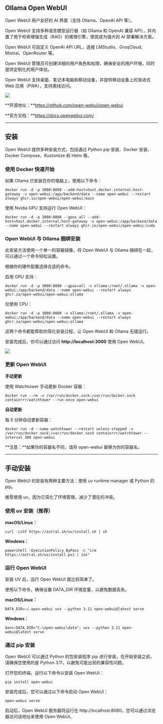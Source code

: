 ## Ollama Open WebUI

Open WebUI 用户友好的 AI 界面（支持 Ollama、OpenAI API 等）。

Open WebUI 支持多种语言模型运行器（如 Ollama 和 OpenAI 兼容 API），并内置了用于检索增强生成（RAG）的推理引擎，使其成为强大的 AI 部署解决方案。

Open WebUI 可自定义 OpenAI API URL，连接 LMStudio、GroqCloud、Mistral、OpenRouter 等。

Open WebUI 管理员可创建详细的用户角色和权限，确保安全的用户环境，同时提供定制化的用户体验。

Open WebUI 支持桌面、笔记本电脑和移动设备，并提供移动设备上的渐进式 Web 应用（PWA），支持离线访问。

![](https://www.runoob.com/wp-content/uploads/2025/02/How-to-use-Open-Web-UI-with-Ollama.webp)

**开源地址：**https://github.com/open-webui/open-webui

**官方文档：**https://docs.openwebui.com/

* * *

## 安装

Open WebUI 提供多种安装方式，包括通过 Python pip 安装、Docker 安装、Docker Compose、Kustomize 和 Helm 等。

### 使用 Docker 快速开始

如果 Ollama 已安装在你的电脑上，使用以下命令：

```
docker run -d -p 3000:8080 --add-host=host.docker.internal:host-gateway -v open-webui:/app/backend/data --name open-webui --restart always ghcr.io/open-webui/open-webui:main
```

使用 Nvidia GPU 支持运行 Open WebUI：

```
docker run -d -p 3000:8080 --gpus all --add-host=host.docker.internal:host-gateway -v open-webui:/app/backend/data --name open-webui --restart always ghcr.io/open-webui/open-webui:cuda
```

### Open WebUI 与 Ollama 捆绑安装

此安装方法使用一个单一的容器镜像，将 Open WebUI 与 Ollama 捆绑在一起，可以通过一个命令轻松设置。

根据你的硬件配置选择合适的命令。

启用 GPU 支持：

```
docker run -d -p 3000:8080 --gpus=all -v ollama:/root/.ollama -v open-webui:/app/backend/data --name open-webui --restart always ghcr.io/open-webui/open-webui:ollama
```

仅使用 CPU：

```
docker run -d -p 3000:8080 -v ollama:/root/.ollama -v open-webui:/app/backend/data --name open-webui --restart always ghcr.io/open-webui/open-webui:ollama
```

这两个命令都能帮助你简化安装过程，让 Open WebUI 和 Ollama 无缝运行。

安装完成后，你可以通过访问 **http://localhost:3000** 使用 Open WebUI。

![](https://www.runoob.com/wp-content/uploads/2025/02/select-a-model.png)

### 更新 Open WebUI

**手动更新**

使用 Watchtower 手动更新 Docker 容器：

```
docker run --rm -v /var/run/docker.sock:/var/run/docker.sock containrrr/watchtower --run-once open-webui
```

**自动更新**

每 5 分钟自动更新容器：

```
docker run -d --name watchtower --restart unless-stopped -v /var/run/docker.sock:/var/run/docker.sock containrrr/watchtower --interval 300 open-webui
```

**注意：**如果你的容器名不同，请将 open-webui 替换为你的容器名。

* * *

## 手动安装

Open WebUI 的安装有两种主要方法：使用 uv runtime manager 或 Python 的 pip。

推荐使用 uv，因为它简化了环境管理，减少了潜在的冲突。

### 使用 uv 安装（推荐）

**macOS/Linux：**

```
curl -LsSf https://astral.sh/uv/install.sh | sh
```

**Windows：**

```
powershell -ExecutionPolicy ByPass -c "irm https://astral.sh/uv/install.ps1 | iex"
```

### 运行 Open WebUI

安装 UV 后，运行 Open WebUI 就比较简单了。

使用以下命令，确保设置 DATA\_DIR 环境变量，以避免数据丢失。

**macOS/Linux：**

```
DATA_DIR=~/.open-webui uvx --python 3.11 open-webui@latest serve
```

**Windows：**

```
$env:DATA_DIR="C:\open-webui\data"; uvx --python 3.11 open-webui@latest serve
```

### 通过 pip 安装

Open WebUI 可以通过 Python 的包安装程序 pip 进行安装，在开始安装之前，请确保您使用的是 Python 3.11，以避免可能出现的兼容性问题。

打开您的终端，运行以下命令以安装 Open WebUI：

```
pip install open-webui
```

安装完成后，您可以通过以下命令启动 Open WebUI：

```
open-webui serve
```

启动后，Open WebUI 服务器将运行在 http://localhost:8080，您可以通过浏览器访问该地址来使用 Open WebUI。